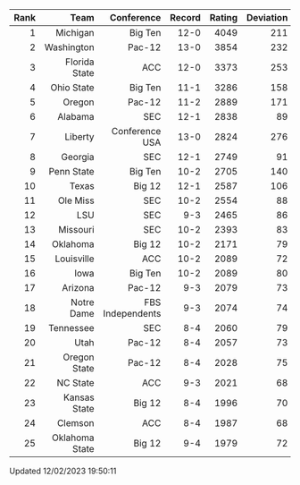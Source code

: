 | Rank  | Team                 | Conference           | Record   | Rating | Deviation |
| ---:  | ---:                 | ---:                 | ---:     | ---:   | ---:      |
| 1     | Michigan             | Big Ten              | 12-0     | 4049   | 211       |
| 2     | Washington           | Pac-12               | 13-0     | 3854   | 232       |
| 3     | Florida State        | ACC                  | 12-0     | 3373   | 253       |
| 4     | Ohio State           | Big Ten              | 11-1     | 3286   | 158       |
| 5     | Oregon               | Pac-12               | 11-2     | 2889   | 171       |
| 6     | Alabama              | SEC                  | 12-1     | 2838   | 89        |
| 7     | Liberty              | Conference USA       | 13-0     | 2824   | 276       |
| 8     | Georgia              | SEC                  | 12-1     | 2749   | 91        |
| 9     | Penn State           | Big Ten              | 10-2     | 2705   | 140       |
| 10    | Texas                | Big 12               | 12-1     | 2587   | 106       |
| 11    | Ole Miss             | SEC                  | 10-2     | 2554   | 88        |
| 12    | LSU                  | SEC                  | 9-3      | 2465   | 86        |
| 13    | Missouri             | SEC                  | 10-2     | 2393   | 83        |
| 14    | Oklahoma             | Big 12               | 10-2     | 2171   | 79        |
| 15    | Louisville           | ACC                  | 10-2     | 2089   | 72        |
| 16    | Iowa                 | Big Ten              | 10-2     | 2089   | 80        |
| 17    | Arizona              | Pac-12               | 9-3      | 2079   | 73        |
| 18    | Notre Dame           | FBS Independents     | 9-3      | 2074   | 74        |
| 19    | Tennessee            | SEC                  | 8-4      | 2060   | 79        |
| 20    | Utah                 | Pac-12               | 8-4      | 2057   | 73        |
| 21    | Oregon State         | Pac-12               | 8-4      | 2028   | 75        |
| 22    | NC State             | ACC                  | 9-3      | 2021   | 68        |
| 23    | Kansas State         | Big 12               | 8-4      | 1996   | 70        |
| 24    | Clemson              | ACC                  | 8-4      | 1987   | 68        |
| 25    | Oklahoma State       | Big 12               | 9-4      | 1979   | 72        |

Updated 12/02/2023 19:50:11
